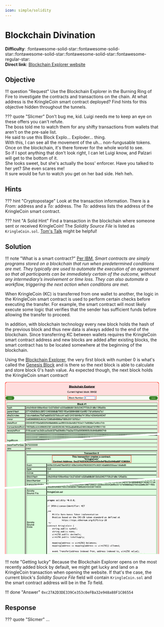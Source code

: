 ```yaml
---
icon: simple/solidity
---
```


# Blockchain Divination

**Difficulty**: :fontawesome-solid-star::fontawesome-solid-star::fontawesome-solid-star::fontawesome-solid-star::fontawesome-regular-star:<br/>
**Direct link**: [Blockchain Explorer website](https://prod-blockbrowser.kringle.co.in/)


## Objective

!!! question "Request"
    Use the Blockchain Explorer in the Burning Ring of Fire to investigate the contracts and transactions on the chain. At what address is the KringleCoin smart contract deployed? Find hints for this objective hidden throughout the tunnels.

??? quote "Slicmer"
    Don't bug me, kid. Luigi needs me to keep an eye on these offers you can't refute.<br/>
    The boss told me to watch them for any shifty transactions from wallets that aren't on the pre-sale list.<br/>
    He said to use this Block Explo... Exploder... thing.<br/>
    With this, I can see all the movement of the uh... non-fungusable tokens.<br/>
    Once on the blockchain, it's there forever for the whole world to see.<br/>
    So if I spot anything that don't look right, I can let Luigi know, and Palzari will get to the bottom of it.<br/>
    She looks sweet, but she's actually the boss' enforcer. Have you talked to her yet? She even scares me!<br/>
    It sure would be fun to watch you get on her bad side. Heh heh.


## Hints

??? hint "Cryptopostage"
    Look at the transaction information. There is a *From:* address and a *To:* address. The *To:* address lists the address of the KringleCoin smart contract.

??? hint "A Solid Hint"
    Find a transaction in the blockchain where someone sent or received KringleCoin! The *Solidity Source File* is listed as `KringleCoin.sol`. [Tom's Talk](https://youtu.be/r3zj9DPC8VY) might be helpful!


## Solution

!!! note "What is a smart contract?"
    [Per IBM](https://www.ibm.com/topics/smart-contracts), *Smart contracts are simply programs stored on a blockchain that run when predetermined conditions are met. They typically are used to automate the execution of an agreement so that all participants can be immediately certain of the outcome, without any intermediary’s involvement or time loss. They can also automate a workflow, triggering the next action when conditions are met.*

When KringleCoin (KC) is transferred from one wallet to another, the logic in the KringleCoin smart contract is used to perform certain checks before executing the transfer. For example, the smart contract will most likely execute some logic that verifies that the sender has sufficient funds before allowing the transfer to proceed.

In addition, with blockchain technology every new block holds the hash of the previous block and thus new data is always added to the end of the blockchain. Since transferring KC between wallets requires the KringleCoin smart contract address and new blocks are added after existing blocks, the smart contract has to be located somewhere at the beginning of the blockchain.

Using the [Blockchain Explorer](https://prod-blockbrowser.kringle.co.in/), the very first block with number 0 is what's called the [Genesis Block](https://tecracoin.medium.com/what-is-genesis-block-and-why-genesis-block-is-needed-1b37d4b75e43) and is there so the next block is able to calculate and store block 0's hash value. As expected though, the next block holds the KringleCoin smart contract!

![KringleCoin Smart Contract address](../img/objectives/o15/kringlecoin_smart_contract_address.png)

!!! note "Getting lucky"
    Because the Blockchain Explorer opens on the most recently added block by default, we might get lucky and land on a KringleCoin transaction when opening the website. If that's the case, the current block's *Solidity Source File* field will contain `KringleCoin.sol` and the smart contract address will be in the *To* field.

!!! done "Answer"
    `0xc27A2D3DE339Ce353c0eFBa32e948a88F1C86554`


## Response

??? quote "Slicmer"
    ...
